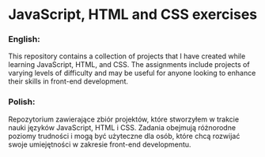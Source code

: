 # JavaScript, HTML and CSS exercises

### English:
This repository contains a collection of projects that I have created while learning JavaScript, HTML, and CSS. The assignments include projects of varying levels of difficulty and may be useful for anyone looking to enhance their skills in front-end development.

### Polish:
Repozytorium zawierające zbiór projektów, które stworzyłem w trakcie nauki języków JavaScript, HTML i CSS. Zadania obejmują różnorodne poziomy trudności i mogą być użyteczne dla osób, które chcą rozwijać swoje umiejętności w zakresie front-end developmentu.
